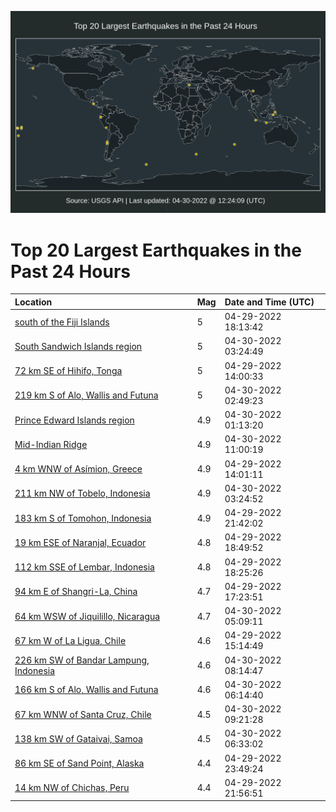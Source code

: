 ![Map](./map.png)

# Top 20 Largest Earthquakes in the Past 24 Hours

| Location | Mag | Date and Time (UTC) |
|:---|:---|:---|
| [south of the Fiji Islands](https://earthquake.usgs.gov/earthquakes/eventpage/us7000h5vs) | 5 | 04-29-2022 18:13:42 |
| [South Sandwich Islands region](https://earthquake.usgs.gov/earthquakes/eventpage/us7000h5zm) | 5 | 04-30-2022 03:24:49 |
| [72 km SE of Hihifo, Tonga](https://earthquake.usgs.gov/earthquakes/eventpage/us7000h5ug) | 5 | 04-29-2022 14:00:33 |
| [219 km S of Alo, Wallis and Futuna](https://earthquake.usgs.gov/earthquakes/eventpage/us7000h5zh) | 5 | 04-30-2022 02:49:23 |
| [Prince Edward Islands region](https://earthquake.usgs.gov/earthquakes/eventpage/us7000h5yx) | 4.9 | 04-30-2022 01:13:20 |
| [Mid-Indian Ridge](https://earthquake.usgs.gov/earthquakes/eventpage/us7000h626) | 4.9 | 04-30-2022 11:00:19 |
| [4 km WNW of Asímion, Greece](https://earthquake.usgs.gov/earthquakes/eventpage/us7000h5uf) | 4.9 | 04-29-2022 14:01:11 |
| [211 km NW of Tobelo, Indonesia](https://earthquake.usgs.gov/earthquakes/eventpage/us7000h5zj) | 4.9 | 04-30-2022 03:24:52 |
| [183 km S of Tomohon, Indonesia](https://earthquake.usgs.gov/earthquakes/eventpage/us7000h5xr) | 4.9 | 04-29-2022 21:42:02 |
| [19 km ESE of Naranjal, Ecuador](https://earthquake.usgs.gov/earthquakes/eventpage/us7000h5w1) | 4.8 | 04-29-2022 18:49:52 |
| [112 km SSE of Lembar, Indonesia](https://earthquake.usgs.gov/earthquakes/eventpage/us7000h5vv) | 4.8 | 04-29-2022 18:25:26 |
| [94 km E of Shangri-La, China](https://earthquake.usgs.gov/earthquakes/eventpage/us7000h5vh) | 4.7 | 04-29-2022 17:23:51 |
| [64 km WSW of Jiquilillo, Nicaragua](https://earthquake.usgs.gov/earthquakes/eventpage/us7000h607) | 4.7 | 04-30-2022 05:09:11 |
| [67 km W of La Ligua, Chile](https://earthquake.usgs.gov/earthquakes/eventpage/us7000h5uu) | 4.6 | 04-29-2022 15:14:49 |
| [226 km SW of Bandar Lampung, Indonesia](https://earthquake.usgs.gov/earthquakes/eventpage/us7000h61c) | 4.6 | 04-30-2022 08:14:47 |
| [166 km S of Alo, Wallis and Futuna](https://earthquake.usgs.gov/earthquakes/eventpage/us7000h60x) | 4.6 | 04-30-2022 06:14:40 |
| [67 km WNW of Santa Cruz, Chile](https://earthquake.usgs.gov/earthquakes/eventpage/us7000h61w) | 4.5 | 04-30-2022 09:21:28 |
| [138 km SW of Gataivai, Samoa](https://earthquake.usgs.gov/earthquakes/eventpage/us7000h60u) | 4.5 | 04-30-2022 06:33:02 |
| [86 km SE of Sand Point, Alaska](https://earthquake.usgs.gov/earthquakes/eventpage/us7000h5y9) | 4.4 | 04-29-2022 23:49:24 |
| [14 km NW of Chichas, Peru](https://earthquake.usgs.gov/earthquakes/eventpage/us7000h5xv) | 4.4 | 04-29-2022 21:56:51 |
